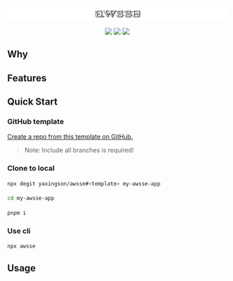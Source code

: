 ![](./logo.png)

<p align="center">
  <img src="https://img.shields.io/github/license/thecodingmachine/react-native-boilerplate" />
  <img src="https://img.shields.io/github/release-date/yaxingson/awsse" />
  <img src="https://img.shields.io/github/languages/top/yaxingson/awsse" />
  
</p>


## Why

## Features

## Quick Start

### GitHub template

[Create a repo from this template on GitHub.](https://github.com/yaxingson/awsse/generate)

> Note: Include all branches is required!


### Clone to local

```bash
npx degit yaxingson/awsse#<template> my-awsse-app

cd my-awsse-app

pnpm i

```

### Use cli

```bash
npx awsse 

```



## Usage

